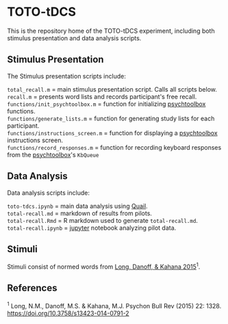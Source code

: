 # TOTO-tDCS

This is the repository home of the TOTO-tDCS experiment, including both stimulus presentation and data analysis scripts.  

## Stimulus Presentation

The Stimulus presentation scripts include:  

`total_recall.m` = main stimulus presentation script. Calls all scripts below.  
`recall.m` = presents word lists and records participant's free recall.  
`functions/init_psychtoolbox.m` = function for initializing [psychtoolbox](http://psychtoolbox.org/) functions.  
`functions/generate_lists.m` = function for generating study lists for each participant.  
`functions/instructions_screen.m` = function for displaying a [psychtoolbox](http://psychtoolbox.org/) instructions screen.  
`functions/record_responses.m` = function for recording keyboard responses from the [psychtoolbox](http://psychtoolbox.org/)'s `KbQueue`  

## Data Analysis

Data analysis scripts include:

`toto-tdcs.ipynb` = main data analysis using [Quail](http://cdl-quail.readthedocs.io/en/latest/).  
`total-recall.md` = markdown of results from pilots.  
`total-recall.Rmd` = R markdown used to generate `total-recall.md`.  
`total-recall.ipynb` = [jupyter](http://jupyter.org/) notebook analyzing pilot data.  

## Stimuli

Stimuli consist of normed words from [Long, Danoff, & Kahana 2015](https://doi.org/10.3758/s13423-014-0791-2)<sup>1</sup>.  


## References

<sup>1</sup> Long, N.M., Danoff, M.S. & Kahana, M.J. Psychon Bull Rev (2015) 22: 1328. https://doi.org/10.3758/s13423-014-0791-2  
